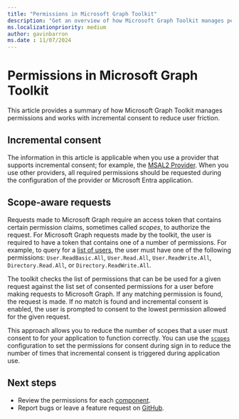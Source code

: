 ```yaml
---
title: "Permissions in Microsoft Graph Toolkit"
description: "Get an overview of how Microsoft Graph Toolkit manages permissions."
ms.localizationpriority: medium
author: gavinbarron
ms.date : 11/07/2024
---
```


# Permissions in Microsoft Graph Toolkit

This article provides a summary of how Microsoft Graph Toolkit manages permissions and works with incremental consent to reduce user friction.

## Incremental consent

The information in this article is applicable when you use a provider that supports incremental consent; for example, the [MSAL2 Provider](./providers/msal2.md). When you use other providers, all required permissions should be requested during the configuration of the provider or Microsoft Entra application.

## Scope-aware requests

Requests made to Microsoft Graph require an access token that contains certain permission claims, sometimes called *scopes*, to authorize the request. For Microsoft Graph requests made by the toolkit, the user is required to have a token that contains one of a number of permissions. For example, to query for a [list of users](/graph/api/user-list#permissions), the user must have one of the following permissions: `User.ReadBasic.All`, `User.Read.All`, `User.ReadWrite.All`, `Directory.Read.All`, or `Directory.ReadWrite.All`.

The toolkit checks the list of permissions that can be be used for a given request against the list set of consented permissions for a user before making requests to Microsoft Graph. If any matching permission is found, the request is made. If no match is found and incremental consent is enabled, the user is prompted to consent to the lowest permission allowed for the given request.

This approach allows you to reduce the number of scopes that a user must consent to for your application to function correctly. You can use the [`scopes`](./providers/providers.md#permission-scopes) configuration to set the permissions for consent during sign in to reduce the number of times that incremental consent is triggered during application use.

## Next steps

- Review the permissions for each [component](./overview.md#components).
- Report bugs or leave a feature request on [GitHub](https://aka.ms/mgt/issues).
